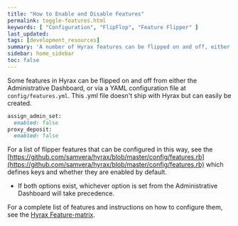 ```yaml
---
title: "How to Enable and Disable Features"
permalink: toggle-features.html
keywords: [ "Configuration", "FlipFlop", "Feature Flipper" ]
last_updated:
tags: [development_resources]
summary: 'A number of Hyrax features can be flipped on and off, either via the Administrative Dashboard or via a YAML configuration file'
sidebar: home_sidebar
toc: false
---
```


Some features in Hyrax can be flipped on and off from either the Administrative Dashboard, or via a YAML configuration file at `config/features.yml`. This .yml file doesn't ship with Hyrax but can easily be created.

``` ruby
assign_admin_set:
  enabled: false
proxy_deposit:
  enabled: false
```

For a list of flipper features that can be configured in this way, see the [https://github.com/samvera/hyrax/blob/master/config/features.rb](https://github.com/samvera/hyrax/blob/master/config/features.rb) which defines keys and whether they are enabled by default.

<ul class='warning'><li>If both options exist, whichever option is set from the Administrative Dashboard will take precedence.</li></ul>

For a complete list of features and instructions on how to configure them, see the [Hyrax Feature-matrix](https://github.com/samvera/hyrax/wiki/Feature-matrix).
